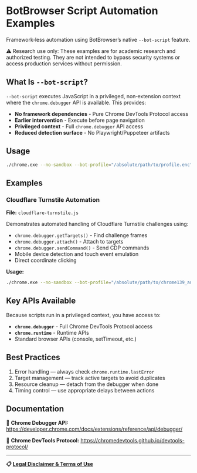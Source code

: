 # BotBrowser Script Automation Examples

Framework‑less automation using BotBrowser’s native `--bot-script` feature.

⚠️ Research use only: These examples are for academic research and authorized testing. They are not intended to bypass security systems or access production services without permission.

## What Is `--bot-script`?

`--bot-script` executes JavaScript in a privileged, non‑extension context where the `chrome.debugger` API is available. This provides:

- **No framework dependencies** - Pure Chrome DevTools Protocol access
- **Earlier intervention** - Execute before page navigation
- **Privileged context** - Full `chrome.debugger` API access
- **Reduced detection surface** - No Playwright/Puppeteer artifacts

## Usage

```bash
./chrome.exe --no-sandbox --bot-profile="/absolute/path/to/profile.enc" --bot-script="your-script.js"
```

## Examples

### Cloudflare Turnstile Automation
**File:** `cloudflare-turnstile.js`

Demonstrates automated handling of Cloudflare Turnstile challenges using:
- `chrome.debugger.getTargets()` - Find challenge frames
- `chrome.debugger.attach()` - Attach to targets
- `chrome.debugger.sendCommand()` - Send CDP commands
- Mobile device detection and touch event emulation
- Direct coordinate clicking

**Usage:**
```bash
./chrome.exe --no-sandbox --bot-profile="/absolute/path/to/chrome139_android.enc" --bot-script="cloudflare-turnstile.js"
```

## Key APIs Available

Because scripts run in a privileged context, you have access to:

- **`chrome.debugger`** - Full Chrome DevTools Protocol access
- **`chrome.runtime`** - Runtime APIs
- Standard browser APIs (console, setTimeout, etc.)

## Best Practices

1. Error handling — always check `chrome.runtime.lastError`
2. Target management — track active targets to avoid duplicates
3. Resource cleanup — detach from the debugger when done
4. Timing control — use appropriate delays between actions

## Documentation

📖 **Chrome Debugger API:** https://developer.chrome.com/docs/extensions/reference/api/debugger/

📖 **Chrome DevTools Protocol:** https://chromedevtools.github.io/devtools-protocol/

---

**📋 [Legal Disclaimer & Terms of Use](https://github.com/botswin/BotBrowser/blob/main/DISCLAIMER.md)**
